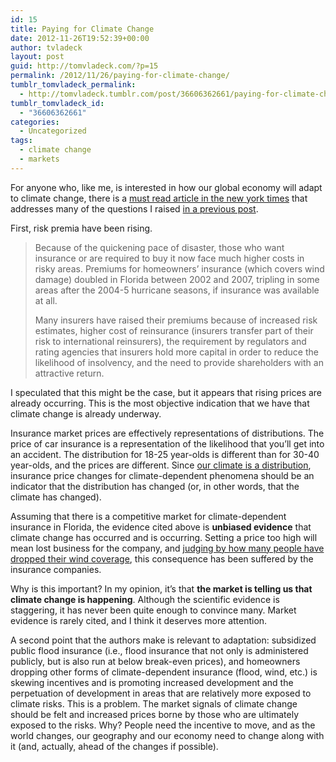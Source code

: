 ```yaml
---
id: 15
title: Paying for Climate Change
date: 2012-11-26T19:52:39+00:00
author: tvladeck
layout: post
guid: http://tomvladeck.com/?p=15
permalink: /2012/11/26/paying-for-climate-change/
tumblr_tomvladeck_permalink:
  - http://tomvladeck.tumblr.com/post/36606362661/paying-for-climate-change
tumblr_tomvladeck_id:
  - "36606362661"
categories:
  - Uncategorized
tags:
  - climate change
  - markets
---
```

<p>For anyone who, like me, is interested in how our global economy will adapt to climate change, there is a <a href="http://www.nytimes.com/2012/11/25/opinion/sunday/paying-for-future-catastrophes.html">must read article in the new york times</a> that addresses many of the questions I raised <a href="http://www.tomvladeck.com/post/34671240064/hurricane-sandy-climate-change-and-market-signals">in a previous post</a>.</p>
<p>First, risk premia have been rising. </p>
<blockquote>
<p>Because of the quickening pace of disaster, those who want insurance or are required to buy it now face much higher costs in risky areas. Premiums for homeowners’ insurance (which covers wind damage) doubled in Florida between 2002 and 2007, tripling in some areas after the 2004-5 hurricane seasons, if insurance was available at all.</p>
<p>Many insurers have raised their premiums because of increased risk estimates, higher cost of reinsurance (insurers transfer part of their risk to international reinsurers), the requirement by regulators and rating agencies that insurers hold more capital in order to reduce the likelihood of insolvency, and the need to provide shareholders with an attractive return.</p>
</blockquote>
<p>I speculated that this might be the case, but it appears that rising prices are already occurring. This is the most objective indication that we have that climate change is already underway.</p>
<p>Insurance market prices are effectively representations of distributions. The price of car insurance is a representation of the likelihood that you&#8217;ll get into an accident. The distribution for 18-25 year-olds is different than for 30-40 year-olds, and the prices are different. Since <a href="http://www.tomvladeck.com/post/35070174347/in-my-last-post-i-mentioned-that-climate-change-is">our climate is a distribution</a>, insurance price changes for climate-dependent phenomena should be an indicator that the distribution has changed (or, in other words, that the climate has changed).</p>
<p>Assuming that there is a competitive market for climate-dependent insurance in Florida, the evidence cited above is <strong>unbiased evidence</strong> that climate change has occurred and is occurring. Setting a price too high will mean lost business for the company, and j<a href="http://online.wsj.com/article/SB118886673597616437.html">udging by how many people have dropped their wind coverage</a>, this consequence has been suffered by the insurance companies.</p>
<p>Why is this important? In my opinion, it&#8217;s that <strong>the market is telling us that climate change is happening</strong>. Although the scientific evidence is staggering, it has never been quite enough to convince many. Market evidence is rarely cited, and I think it deserves more attention. </p>
<p>A second point that the authors make is relevant to adaptation: subsidized public flood insurance (i.e., flood insurance that not only is administered publicly, but is also run at below break-even prices), and homeowners dropping other forms of climate-dependent insurance (flood, wind, etc.) is skewing incentives and is promoting increased development and the perpetuation of development in areas that are relatively more exposed to climate risks. This is a problem. The market signals of climate change should be felt and increased prices borne by those who are ultimately exposed to the risks. Why? People need the incentive to move, and as the world changes, our geography and our economy need to change along with it (and, actually, ahead of the changes if possible). </p>